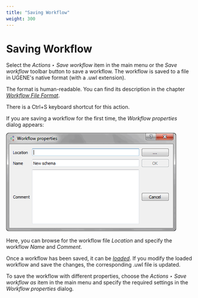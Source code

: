 ```yaml
---
title: "Saving Workflow"
weight: 300
---
```


# Saving Workflow

Select the _Actions ‣ Save workflow_ item in the main menu or the _Save workflow_ toolbar button to save a workflow. The workflow is saved to a file in UGENE's native format (with a .uwl extension).

The format is human-readable. You can find its description in the chapter [_Workflow File Format_](workflow-file-format.md).

There is a Ctrl+S keyboard shortcut for this action.

If you are saving a workflow for the first time, the _Workflow properties_ dialog appears:

![](/images/65929936/65929937.png)

Here, you can browse for the workflow file _Location_ and specify the workflow _Name_ and _Comment_.

Once a workflow has been saved, it can be [_loaded_](loading-workflow). If you modify the loaded workflow and save the changes, the corresponding .uwl file is updated.

To save the workflow with different properties, choose the _Actions ‣ Save workflow as_ item in the main menu and specify the required settings in the _Workflow properties_ dialog.
